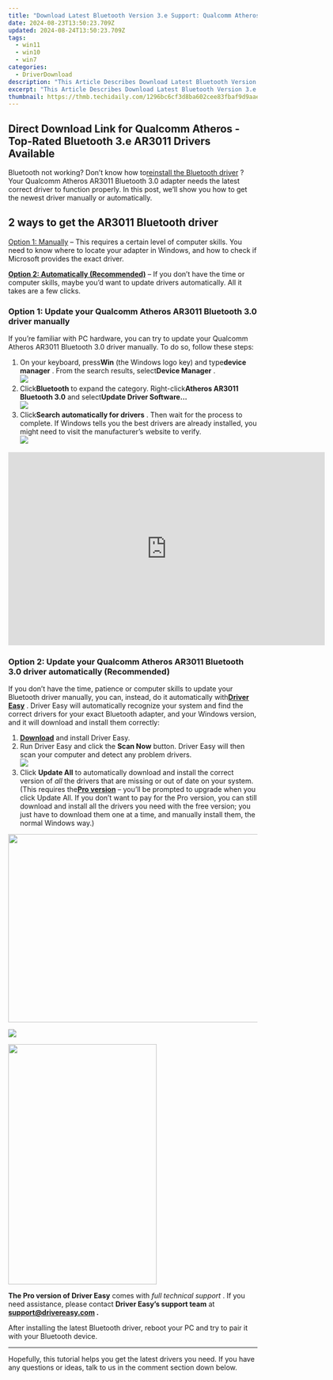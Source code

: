 ```yaml
---
title: "Download Latest Bluetooth Version 3.e Support: Qualcomm Atheros AR3011 Driver"
date: 2024-08-23T13:50:23.709Z
updated: 2024-08-24T13:50:23.709Z
tags:
  - win11
  - win10
  - win7
categories:
  - DriverDownload
description: "This Article Describes Download Latest Bluetooth Version 3.e Support: Qualcomm Atheros AR3011 Driver"
excerpt: "This Article Describes Download Latest Bluetooth Version 3.e Support: Qualcomm Atheros AR3011 Driver"
thumbnail: https://thmb.techidaily.com/1296bc6cf3d8ba602cee83fbaf9d9aae0f41d750526e3d62954932be609de318.jpg
---
```


## Direct Download Link for Qualcomm Atheros - Top-Rated Bluetooth 3.e AR3011 Drivers Available

Bluetooth not working? Don’t know how to[reinstall the Bluetooth driver](https://tools.techidaily.com/drivereasy/download/) ? Your Qualcomm Atheros AR3011 Bluetooth 3.0 adapter needs the latest correct driver to function properly. In this post, we’ll show you how to get the newest driver manually or automatically.

## 2 ways to get the AR3011 Bluetooth driver

[Option 1: Manually](https://tools.techidaily.com/drivereasy/download/) – This requires a certain level of computer skills. You need to know where to locate your adapter in Windows, and how to check if Microsoft provides the exact driver.

[**Option 2: Automatically (Recommended)**](https://www.drivereasy.com/knowledge/download-qualcomm-atheros-ar3011-bluetooth-3-0-driver/#option2) – If you don’t have the time or computer skills, maybe you’d want to update drivers automatically. All it takes are a few clicks.

### Option 1: Update your Qualcomm Atheros AR3011 Bluetooth 3.0 driver manually

 If you’re familiar with PC hardware, you can try to update your Qualcomm Atheros AR3011 Bluetooth 3.0 driver manually. To do so, follow these steps:

1. On your keyboard, press**Win** (the Windows logo key) and type**device** **manager** . From the search results, select**Device Manager** .  
![](https://images.drivereasy.com/wp-content/uploads/2021/01/device-manager-win-search-1.jpg)
2. Click**Bluetooth** to expand the category. Right-click**Atheros AR3011 Bluetooth 3.0** and select**Update Driver Software…**  
![](https://images.drivereasy.com/wp-content/uploads/2021/01/ar3011-update-1.jpg)
3. Click**Search automatically for drivers** . Then wait for the process to complete. If Windows tells you the best drivers are already installed, you might need to visit the manufacturer’s website to verify.  
![](https://images.drivereasy.com/wp-content/uploads/2021/01/ar3011-update-2.jpg)

<!-- affiliate ads begin -->
<a href="https://secure.2checkout.com/order/checkout.php?PRODS=2337838&QTY=1&AFFILIATE=108875&CART=1"><iframe width="640" height="390" src="https://www.youtube.com/embed/rzZwphIv4RM" title="APFill - Ink and Toner Coverage Calculator" frameborder="0" allow="accelerometer; autoplay; clipboard-write; encrypted-media; gyroscope; picture-in-picture; web-share" referrerpolicy="strict-origin-when-cross-origin" allowfullscreen></iframe></a>
<!-- affiliate ads end -->
### Option 2: Update your Qualcomm Atheros AR3011 Bluetooth 3.0 driver automatically (Recommended)

 If you don’t have the time, patience or computer skills to update your Bluetooth driver manually, you can, instead, do it automatically with[**Driver Easy**](https://tools.techidaily.com/drivereasy/download/) . Driver Easy will automatically recognize your system and find the correct drivers for your exact Bluetooth adapter, and your Windows version, and it will download and install them correctly:

1. **[Download](https://tools.techidaily.com/drivereasy/download/)**  and install Driver Easy.
2. Run Driver Easy and click the **Scan Now** button. Driver Easy will then scan your computer and detect any problem drivers.  
![](https://images.drivereasy.com/wp-content/uploads/2020/08/Scan-now.jpg)
3. Click **Update All** to automatically download and install the correct version of _all_ the drivers that are missing or out of date on your system.(This requires the[**Pro version**](https://tools.techidaily.com/drivereasy/download/) – you’ll be prompted to upgrade when you click Update All. If you don’t want to pay for the Pro version, you can still download and install all the drivers you need with the free version; you just have to download them one at a time, and manually install them, the normal Windows way.)  
<!-- affiliate ads begin -->
<a href="https://twopages.pxf.io/c/5597632/2016067/18544" target="_top" id="2016067"><img src="//a.impactradius-go.com/display-ad/18544-2016067" border="0" alt="" width="1020" height="380"/></a><img height="0" width="0" src="https://imp.pxf.io/i/5597632/2016067/18544" style="position:absolute;visibility:hidden;" border="0" />
<!-- affiliate ads end -->
![](https://images.drivereasy.com/wp-content/uploads/2021/01/de-ar3011-update.jpg)

<!-- affiliate ads begin -->
<a href="https://zonlipartnershipprogram.pxf.io/c/5597632/1611407/17882" target="_top" id="1611407"><img src="//a.impactradius-go.com/display-ad/17882-1611407" border="0" alt="" width="300" height="485"/></a><img height="0" width="0" src="https://imp.pxf.io/i/5597632/1611407/17882" style="position:absolute;visibility:hidden;" border="0" />
<!-- affiliate ads end -->
**The Pro version of Driver Easy** comes with _full technical support_ . If you need assistance, please contact **Driver Easy’s support team** at **[support@drivereasy.com](https://tools.techidaily.com/drivereasy/download/) .**

 After installing the latest Bluetooth driver, reboot your PC and try to pair it with your Bluetooth device.

---

 Hopefully, this tutorial helps you get the latest drivers you need. If you have any questions or ideas, talk to us in the comment section down below.

<ins class="adsbygoogle"
     style="display:block"
     data-ad-format="autorelaxed"
     data-ad-client="ca-pub-7571918770474297"
     data-ad-slot="1223367746"></ins>



<ins class="adsbygoogle"
     style="display:block"
     data-ad-client="ca-pub-7571918770474297"
     data-ad-slot="8358498916"
     data-ad-format="auto"
     data-full-width-responsive="true"></ins>


